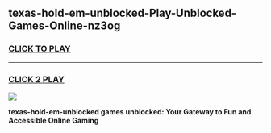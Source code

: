 
## texas-hold-em-unblocked-Play-Unblocked-Games-Online-nz3og
<h3>
<a href="https://premium76.site?title=texas-hold-em-unblocked&ref=25A">CLICK TO PLAY</a></h3>
<hr>

<h3>
<a href="https://premium76.site?title=texas-hold-em-unblocked&ref=25A">CLICK 2 PLAY</a>
  
</h3>

<a href="https://premium76.site?title=texas-hold-em-unblocked&ref=25A"><img src="https://clearcache.store/games.png"></a>


**texas-hold-em-unblocked games unblocked: Your Gateway to Fun and Accessible Online Gaming**
